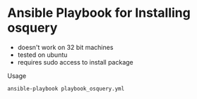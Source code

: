 # Ansible Playbook for Installing osquery

- doesn't work on 32 bit machines
- tested on ubuntu
- requires sudo access to install package

Usage
```
ansible-playbook playbook_osquery.yml
```
